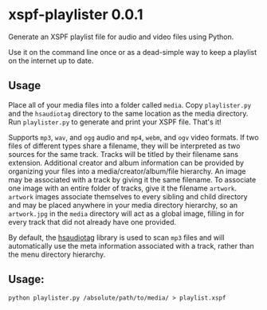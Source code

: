 xspf-playlister 0.0.1
==================

Generate an XSPF playlist file for audio and video files using Python. 

Use it on the command line once or as a dead-simple way to keep a playlist on the internet up to date. 

## Usage
Place all of your media files into a folder called `media`. Copy `playlister.py` and the `hsaudiotag` directory to the same location as the media directory. Run `playlister.py` to generate and print your XSPF file. That's it!

Supports `mp3`, `wav`, and `ogg` audio and `mp4`, `webm`, and `ogv` video formats. If two files of different types share a filename, they will be interpreted as two sources for the same track. Tracks will be titled by their filename sans extension. Additional creator and album information can be provided by organizing your files into a media/creator/album/file hierarchy. An image may be associated with a track by giving it the same filename. To associate one image with an entire folder of tracks, give it the filename `artwork`. `artwork` images associate themselves to every sibling and child directory and may be placed anywhere in your media directory hierarchy, so an `artwork.jpg` in the `media` directory will act as a global image, filling in for every track that did not already have one provided.

By default, the [hsaudiotag](https://github.com/hsoft/hsaudiotag/) library is used to scan `mp3` files and will automatically use the meta information associated with a track, rather than the menu directory hierarchy.


## Usage:
`python playlister.py /absolute/path/to/media/ > playlist.xspf`